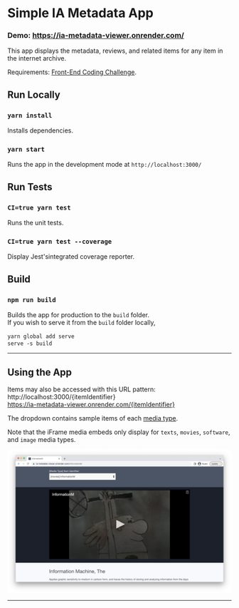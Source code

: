 # Simple IA Metadata App
### Demo: https://ia-metadata-viewer.onrender.com/
This app displays the metadata, reviews, and related items for any item in the internet archive.

Requirements:  [Front-End Coding Challenge](https://docs.google.com/document/d/19tGoS6RbJcLhnYHsFmjFmRIyuHi6NtKIAWjglE6pE2w/edit#).


## Run Locally
### `yarn install`
Installs dependencies.

### `yarn start`
Runs the app in the development mode at `http://localhost:3000/`
  
## Run Tests
### `CI=true yarn test`
Runs the unit tests. 
### `CI=true yarn test --coverage`
Display Jest'sintegrated coverage reporter. 
  
## Build

### `npm run build`

Builds the app for production to the `build` folder.\
If you wish to serve it from the `build` folder locally, 
```
yarn global add serve
serve -s build
```
---
## Using the App   
Items may also be accessed with this URL pattern:\
http://localhost:3000/{itemIdentifier}  
https://ia-metadata-viewer.onrender.com/{itemIdentifier}  
  
The dropdown contains sample items of each [media type](https://archive.org/services/docs/api/metadata-schema/index.html#mediatype). 
  
Note that the iFrame media embeds only display for `texts`, `movies`, `software`, and `image` media types.  
  
![Screenshot of web app](screenshot-of-web-app.png)
  

  
---

